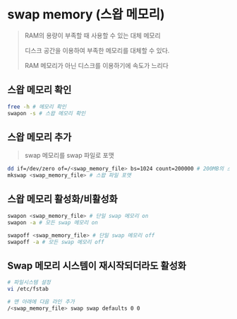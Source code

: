 # swap memory (스왑 메모리)

> RAM의 용량이 부족할 때 사용할 수 있는 대체 메모리
>
> 디스크 공간을 이용하여 부족한 메모리를 대체할 수 있다.
>
> RAM 메모리가 아닌 디스크를 이용하기에 속도가 느리다

## 스왑 메모리 확인

```bash
free -h # 메모리 확인
swapon -s # 스왑 메모리 확인
```

## 스왑 메모리 추가

> swap 메모리를 swap 파일로 포맷

```bash
dd if=/dev/zero of=/<swap_memory_file> bs=1024 count=200000 # 200MB의 스왑 파일 생성
mkswap <swap_memory_file> # 스왑 파일 포맷
```

## 스왑 메모리 활성화/비활성화

```bash
swapon <swap_memory_file> # 단일 swap 메모리 on
swapon -a # 모든 swap 메모리 on

swapoff <swap_memory_file> # 단일 swap 메모리 off
swapoff -a # 모든 swap 메모리 off
```

## Swap 메모리 시스템이 재시작되더라도 활성화

```sh
# 파일시스템 설정
vi /etc/fstab

# 맨 아래에 다음 라인 추가
/<swap_memory_file> swap swap defaults 0 0
```
